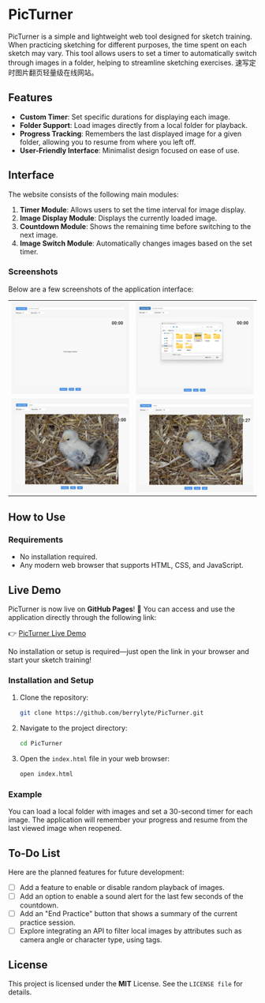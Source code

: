 # PicTurner

PicTurner is a simple and lightweight web tool designed for sketch training. When practicing sketching for different purposes, the time spent on each sketch may vary. This tool allows users to set a timer to automatically switch through images in a folder, helping to streamline sketching exercises.
速写定时图片翻页轻量级在线网站。

## Features
- **Custom Timer**: Set specific durations for displaying each image.
- **Folder Support**: Load images directly from a local folder for playback.
- **Progress Tracking**: Remembers the last displayed image for a given folder, allowing you to resume from where you left off.
- **User-Friendly Interface**: Minimalist design focused on ease of use.

## Interface
The website consists of the following main modules:
1. **Timer Module**: Allows users to set the time interval for image display.
2. **Image Display Module**: Displays the currently loaded image.
3. **Countdown Module**: Shows the remaining time before switching to the next image.
4. **Image Switch Module**: Automatically changes images based on the set timer.

### Screenshots
Below are a few screenshots of the application interface:

<table>
  <tr>
    <td><img src="assets/screenshots/screenshot1.png" alt="Main Interface" width="400"></td>
    <td><img src="assets/screenshots/screenshot2.png" alt="Pic Folder Setting" width="400"></td>
  </tr>
  <tr>
    <td><img src="assets/screenshots/screenshot3.png" alt="Image Display" width="400"></td>
    <td><img src="assets/screenshots/screenshot4.png" alt="Countdown in Action" width="400"></td>
  </tr>
</table>

## How to Use
### Requirements
- No installation required.
- Any modern web browser that supports HTML, CSS, and JavaScript.

## Live Demo

PicTurner is now live on **GitHub Pages**! 🎉 You can access and use the application directly through the following link:

👉 [PicTurner Live Demo](https://berrylyte.github.io/PicTurner/)

No installation or setup is required—just open the link in your browser and start your sketch training!

### Installation and Setup
1. Clone the repository:
   ```bash
   git clone https://github.com/berrylyte/PicTurner.git

2. Navigate to the project directory:
   ```bash
   cd PicTurner

3. Open the `index.html` file in your web browser:
   ```bash
   open index.html   

### Example
You can load a local folder with images and set a 30-second timer for each image. The application will remember your progress and resume from the last viewed image when reopened.

## To-Do List
Here are the planned features for future development:

- [ ] Add a feature to enable or disable random playback of images.
- [ ] Add an option to enable a sound alert for the last few seconds of the countdown.
- [ ] Add an "End Practice" button that shows a summary of the current practice session.
- [ ] Explore integrating an API to filter local images by attributes such as camera angle or character type, using tags.

## License
This project is licensed under the **MIT** License. See the `LICENSE file` for details.
